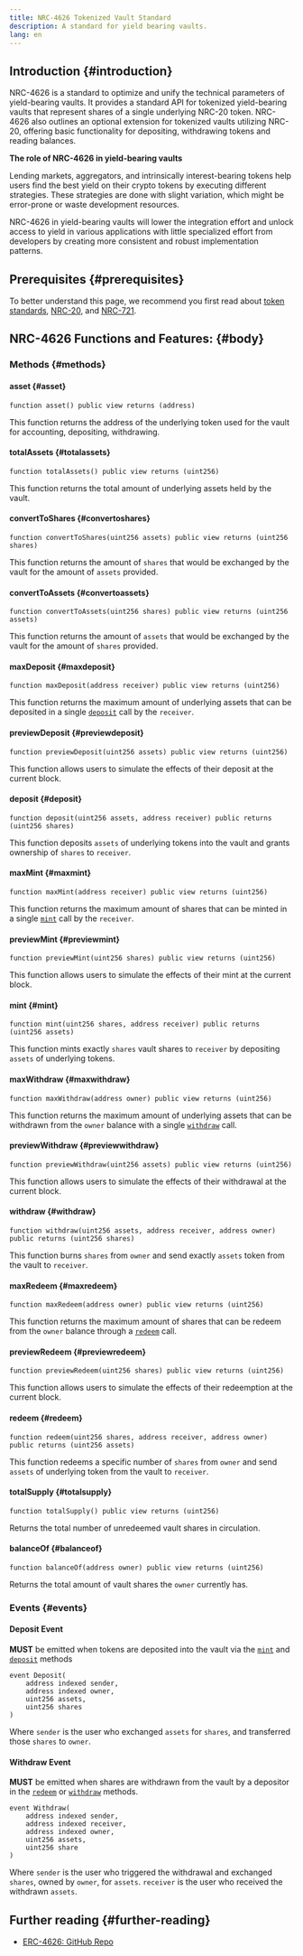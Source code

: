 ```yaml
---
title: NRC-4626 Tokenized Vault Standard
description: A standard for yield bearing vaults.
lang: en
---
```


## Introduction {#introduction}

NRC-4626 is a standard to optimize and unify the technical parameters of yield-bearing vaults. It provides a standard API for tokenized yield-bearing vaults that represent shares of a single underlying NRC-20 token. NRC-4626 also outlines an optional extension for tokenized vaults utilizing NRC-20, offering basic functionality for depositing, withdrawing tokens and reading balances.

**The role of NRC-4626 in yield-bearing vaults**

Lending markets, aggregators, and intrinsically interest-bearing tokens help users find the best yield on their crypto tokens by executing different strategies. These strategies are done with slight variation, which might be error-prone or waste development resources.

NRC-4626 in yield-bearing vaults will lower the integration effort and unlock access to yield in various applications with little specialized effort from developers by creating more consistent and robust implementation patterns.

## Prerequisites {#prerequisites}

To better understand this page, we recommend you first read about [token standards](/docs/developers/token-standards/), [NRC-20](/docs/developers/token-standards/nrc-20/), and [NRC-721](//docs/developers/token-standards/nrc-721/).

## NRC-4626 Functions and Features: {#body}

### Methods {#methods}

#### asset {#asset}

```solidity
function asset() public view returns (address)
```

This function returns the address of the underlying token used for the vault for accounting, depositing, withdrawing.

#### totalAssets {#totalassets}

```solidity
function totalAssets() public view returns (uint256)
```

This function returns the total amount of underlying assets held by the vault.

#### convertToShares {#convertoshares}

```solidity
function convertToShares(uint256 assets) public view returns (uint256 shares)
```

This function returns the amount of `shares` that would be exchanged by the vault for the amount of `assets` provided.

#### convertToAssets {#convertoassets}

```solidity
function convertToAssets(uint256 shares) public view returns (uint256 assets)
```

This function returns the amount of `assets` that would be exchanged by the vault for the amount of `shares` provided.

#### maxDeposit {#maxdeposit}

```solidity
function maxDeposit(address receiver) public view returns (uint256)
```

This function returns the maximum amount of underlying assets that can be deposited in a single [`deposit`](#deposit) call by the `receiver`.

#### previewDeposit {#previewdeposit}

```solidity
function previewDeposit(uint256 assets) public view returns (uint256)
```

This function allows users to simulate the effects of their deposit at the current block.

#### deposit {#deposit}

```solidity
function deposit(uint256 assets, address receiver) public returns (uint256 shares)
```

This function deposits `assets` of underlying tokens into the vault and grants ownership of `shares` to `receiver`.

#### maxMint {#maxmint}

```solidity
function maxMint(address receiver) public view returns (uint256)
```

This function returns the maximum amount of shares that can be minted in a single [`mint`](#mint) call by the `receiver`.

#### previewMint {#previewmint}

```solidity
function previewMint(uint256 shares) public view returns (uint256)
```

This function allows users to simulate the effects of their mint at the current block.

#### mint {#mint}

```solidity
function mint(uint256 shares, address receiver) public returns (uint256 assets)
```

This function mints exactly `shares` vault shares to `receiver` by depositing `assets` of underlying tokens.

#### maxWithdraw {#maxwithdraw}

```solidity
function maxWithdraw(address owner) public view returns (uint256)
```

This function returns the maximum amount of underlying assets that can be withdrawn from the `owner` balance with a single [`withdraw`](#withdraw) call.

#### previewWithdraw {#previewwithdraw}

```solidity
function previewWithdraw(uint256 assets) public view returns (uint256)
```

This function allows users to simulate the effects of their withdrawal at the current block.

#### withdraw {#withdraw}

```solidity
function withdraw(uint256 assets, address receiver, address owner) public returns (uint256 shares)
```

This function burns `shares` from `owner` and send exactly `assets` token from the vault to `receiver`.

#### maxRedeem {#maxredeem}

```solidity
function maxRedeem(address owner) public view returns (uint256)
```

This function returns the maximum amount of shares that can be redeem from the `owner` balance through a [`redeem`](#redeem) call.

#### previewRedeem {#previewredeem}

```solidity
function previewRedeem(uint256 shares) public view returns (uint256)
```

This function allows users to simulate the effects of their redeemption at the current block.

#### redeem {#redeem}

```solidity
function redeem(uint256 shares, address receiver, address owner) public returns (uint256 assets)
```

This function redeems a specific number of `shares` from `owner` and send `assets` of underlying token from the vault to `receiver`.

#### totalSupply {#totalsupply}

```solidity
function totalSupply() public view returns (uint256)
```

Returns the total number of unredeemed vault shares in circulation.

#### balanceOf {#balanceof}

```solidity
function balanceOf(address owner) public view returns (uint256)
```

Returns the total amount of vault shares the `owner` currently has.

### Events {#events}

#### Deposit Event

**MUST** be emitted when tokens are deposited into the vault via the [`mint`](#mint) and [`deposit`](#deposit) methods

```solidity
event Deposit(
    address indexed sender,
    address indexed owner,
    uint256 assets,
    uint256 shares
)
```

Where `sender` is the user who exchanged `assets` for `shares`, and transferred those `shares` to `owner`.

#### Withdraw Event

**MUST** be emitted when shares are withdrawn from the vault by a depositor in the [`redeem`](#redeem) or [`withdraw`](#withdraw) methods.

```solidity
event Withdraw(
    address indexed sender,
    address indexed receiver,
    address indexed owner,
    uint256 assets,
    uint256 share
)
```

Where `sender` is the user who triggered the withdrawal and exchanged `shares`, owned by `owner`, for `assets`. `receiver` is the user who received the withdrawn `assets`.

## Further reading {#further-reading}

- [ERC-4626: GitHub Repo](https://github.com/Rari-Capital/solmate/blob/main/src/mixins/ERC4626.sol)
